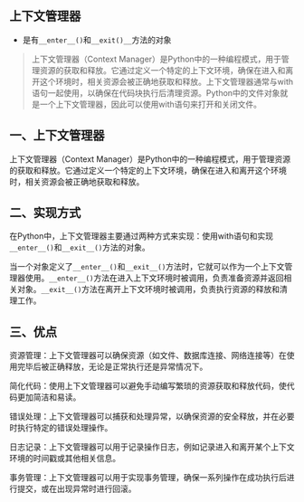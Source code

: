 ## 上下文管理器

* 是有`__enter__()`和`__exit()__`方法的对象





> 上下文管理器（Context Manager）是Python中的一种编程模式，用于管理资源的获取和释放。它通过定义一个特定的上下文环境，确保在进入和离开这个环境时，相关资源会被正确地获取和释放。上下文管理器通常与with语句一起使用，以确保在代码块执行后清理资源。Python中的文件对象就是一个上下文管理器，因此可以使用with语句来打开和关闭文件。

## 一、上下文管理器

上下文管理器（Context Manager）是Python中的一种编程模式，用于管理资源的获取和释放。它通过定义一个特定的上下文环境，确保在进入和离开这个环境时，相关资源会被正确地获取和释放。

## 二、实现方式

在Python中，上下文管理器主要通过两种方式来实现：使用with语句和实现`__enter__()`和`__exit__()`方法的对象。

当一个对象定义了`__enter__()`和`__exit__()`方法时，它就可以作为一个上下文管理器使用。`__enter__()`方法在进入上下文环境时被调用，负责准备资源并返回相关对象。`__exit__()`方法在离开上下文环境时被调用，负责执行资源的释放和清理工作。

## 三、优点

资源管理：上下文管理器可以确保资源（如文件、数据库连接、网络连接等）在使用完毕后被正确释放，无论是正常执行还是异常情况下。

简化代码：使用上下文管理器可以避免手动编写繁琐的资源获取和释放代码，使代码更加简洁和易读。

错误处理：上下文管理器可以捕获和处理异常，以确保资源的安全释放，并在必要时执行特定的错误处理操作。

日志记录：上下文管理器可以用于记录操作日志，例如记录进入和离开某个上下文环境的时间戳或其他相关信息。

事务管理：上下文管理器可以用于实现事务管理，确保一系列操作在成功执行后进行提交，或在出现异常时进行回滚。